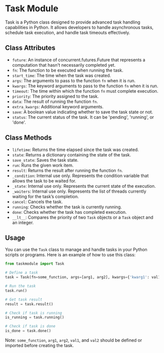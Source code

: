 # Task Module

Task is a Python class designed to provide advanced task handling capabilities in Python. It allows developers to handle asynchronous tasks, schedule task execution, and handle task timeouts effectively. 

## Class Attributes

- `future`: An instance of concurrent.futures.Future that represents a computation that hasn't necessarily completed yet.
- `fn`: The function to be executed when running the task.
- `start_time`: The time when the task was created.
- `args`: The arguments to pass to the function `fn` when it is run.
- `kwargs`: The keyword arguments to pass to the function `fn` when it is run.
- `timeout`: The time within which the function `fn` must complete execution.
- `priority`: The priority assigned to the task.
- `data`: The result of running the function `fn`.
- `extra_kwargs`: Additional keyword arguments.
- `save`: A boolean value indicating whether to save the task state or not.
- `status`: The current status of the task. It can be 'pending', 'running', or 'done'.

## Class Methods

- `lifetime`: Returns the time elapsed since the task was created.
- `state`: Returns a dictionary containing the state of the task.
- `save_state`: Saves the task state.
- `run`: Runs the given work item.
- `result`: Returns the result after running the function `fn`.
- `_condition`: Internal use only. Represents the condition variable that allows the task to be waited for.
- `_state`: Internal use only. Represents the current state of the execution.
- `_waiters`: Internal use only. Represents the list of threads currently waiting for the task’s completion.
- `cancel`: Cancels the task.
- `running`: Checks whether the task is currently running.
- `done`: Checks whether the task has completed execution.
- `__lt__`: Compares the priority of two `Task` objects or a `Task` object and an integer.

## Usage

You can use the `Task` class to manage and handle tasks in your Python scripts or programs. Here is an example of how to use this class:

```python
from taskmodule import Task

# Define a task
task = Task(fn=some_function, args=[arg1, arg2], kwargs={'kwarg1': val1, 'kwarg2': val2}, timeout=10, priority=1)

# Run the task
task.run()

# Get task result
result = task.result()

# Check if task is running
is_running = task.running()

# Check if task is done
is_done = task.done()
```

Note: `some_function`, `arg1`, `arg2`, `val1`, and `val2` should be defined or imported before creating the task.